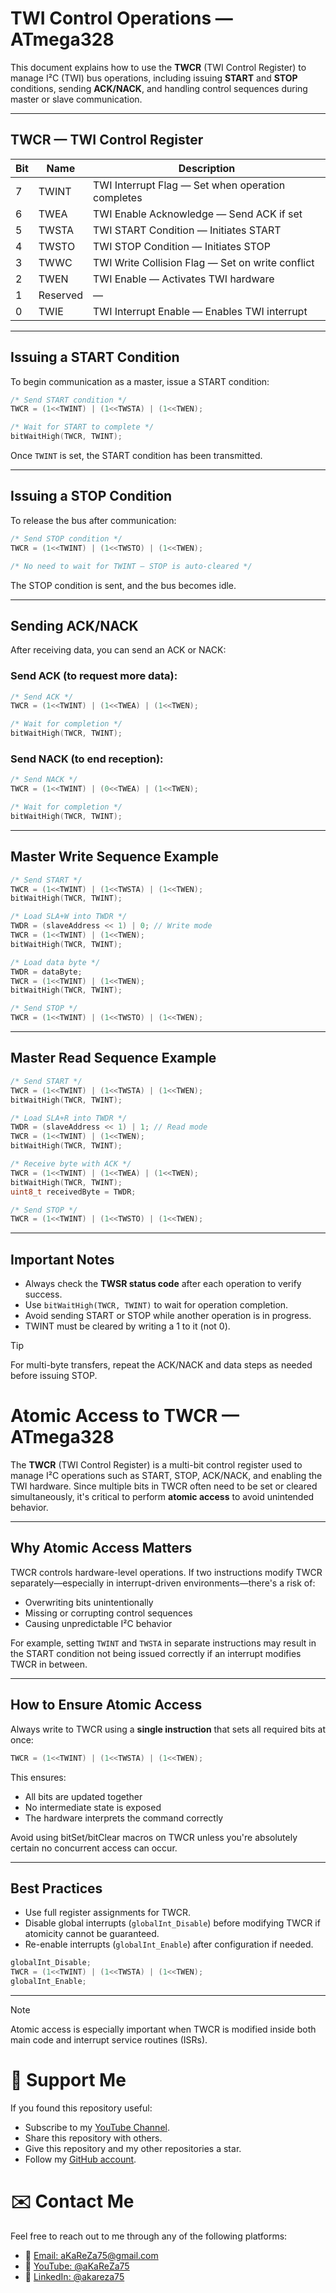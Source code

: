 # **TWI Control Operations — ATmega328**

This document explains how to use the **TWCR** (TWI Control Register) to manage I²C (TWI) bus operations, including issuing **START** and **STOP** conditions, sending **ACK/NACK**, and handling control sequences during master or slave communication.

---

## **TWCR — TWI Control Register**

| Bit | Name     | Description                                      |
|-----|----------|--------------------------------------------------|
| 7   | TWINT    | TWI Interrupt Flag — Set when operation completes |
| 6   | TWEA     | TWI Enable Acknowledge — Send ACK if set         |
| 5   | TWSTA    | TWI START Condition — Initiates START            |
| 4   | TWSTO    | TWI STOP Condition — Initiates STOP              |
| 3   | TWWC     | TWI Write Collision Flag — Set on write conflict |
| 2   | TWEN     | TWI Enable — Activates TWI hardware              |
| 1   | Reserved | —                                                |
| 0   | TWIE     | TWI Interrupt Enable — Enables TWI interrupt     |

---

## **Issuing a START Condition**

To begin communication as a master, issue a START condition:

```c
/* Send START condition */
TWCR = (1<<TWINT) | (1<<TWSTA) | (1<<TWEN);

/* Wait for START to complete */
bitWaitHigh(TWCR, TWINT);
```

Once `TWINT` is set, the START condition has been transmitted.

---

## **Issuing a STOP Condition**

To release the bus after communication:

```c
/* Send STOP condition */
TWCR = (1<<TWINT) | (1<<TWSTO) | (1<<TWEN);

/* No need to wait for TWINT — STOP is auto-cleared */
```

The STOP condition is sent, and the bus becomes idle.

---

## **Sending ACK/NACK**

After receiving data, you can send an ACK or NACK:

### Send ACK (to request more data):
```c
/* Send ACK */
TWCR = (1<<TWINT) | (1<<TWEA) | (1<<TWEN);

/* Wait for completion */
bitWaitHigh(TWCR, TWINT);
```

### Send NACK (to end reception):
```c
/* Send NACK */
TWCR = (1<<TWINT) | (0<<TWEA) | (1<<TWEN);

/* Wait for completion */
bitWaitHigh(TWCR, TWINT);
```

---

## **Master Write Sequence Example**

```c
/* Send START */
TWCR = (1<<TWINT) | (1<<TWSTA) | (1<<TWEN);
bitWaitHigh(TWCR, TWINT);

/* Load SLA+W into TWDR */
TWDR = (slaveAddress << 1) | 0; // Write mode
TWCR = (1<<TWINT) | (1<<TWEN);
bitWaitHigh(TWCR, TWINT);

/* Load data byte */
TWDR = dataByte;
TWCR = (1<<TWINT) | (1<<TWEN);
bitWaitHigh(TWCR, TWINT);

/* Send STOP */
TWCR = (1<<TWINT) | (1<<TWSTO) | (1<<TWEN);
```

---

## **Master Read Sequence Example**

```c
/* Send START */
TWCR = (1<<TWINT) | (1<<TWSTA) | (1<<TWEN);
bitWaitHigh(TWCR, TWINT);

/* Load SLA+R into TWDR */
TWDR = (slaveAddress << 1) | 1; // Read mode
TWCR = (1<<TWINT) | (1<<TWEN);
bitWaitHigh(TWCR, TWINT);

/* Receive byte with ACK */
TWCR = (1<<TWINT) | (1<<TWEA) | (1<<TWEN);
bitWaitHigh(TWCR, TWINT);
uint8_t receivedByte = TWDR;

/* Send STOP */
TWCR = (1<<TWINT) | (1<<TWSTO) | (1<<TWEN);
```

---

## **Important Notes**

- Always check the **TWSR status code** after each operation to verify success.
- Use `bitWaitHigh(TWCR, TWINT)` to wait for operation completion.
- Avoid sending START or STOP while another operation is in progress.
- TWINT must be cleared by writing a 1 to it (not 0).

> [!TIP]
> For multi-byte transfers, repeat the ACK/NACK and data steps as needed before issuing STOP.

# **Atomic Access to TWCR — ATmega328**

The **TWCR** (TWI Control Register) is a multi-bit control register used to manage I²C operations such as START, STOP, ACK/NACK, and enabling the TWI hardware. Since multiple bits in TWCR often need to be set or cleared simultaneously, it's critical to perform **atomic access** to avoid unintended behavior.

---

## **Why Atomic Access Matters**

TWCR controls hardware-level operations. If two instructions modify TWCR separately—especially in interrupt-driven environments—there's a risk of:

- Overwriting bits unintentionally
- Missing or corrupting control sequences
- Causing unpredictable I²C behavior

For example, setting `TWINT` and `TWSTA` in separate instructions may result in the START condition not being issued correctly if an interrupt modifies TWCR in between.

---

## **How to Ensure Atomic Access**

Always write to TWCR using a **single instruction** that sets all required bits at once:

```c
TWCR = (1<<TWINT) | (1<<TWSTA) | (1<<TWEN);
```

This ensures:
- All bits are updated together
- No intermediate state is exposed
- The hardware interprets the command correctly

Avoid using bitSet/bitClear macros on TWCR unless you're absolutely certain no concurrent access can occur.

---

## **Best Practices**

- Use full register assignments for TWCR.
- Disable global interrupts (`globalInt_Disable`) before modifying TWCR if atomicity cannot be guaranteed.
- Re-enable interrupts (`globalInt_Enable`) after configuration if needed.

```c
globalInt_Disable;
TWCR = (1<<TWINT) | (1<<TWSTA) | (1<<TWEN);
globalInt_Enable;
```

---

> [!NOTE]
> Atomic access is especially important when TWCR is modified inside both main code and interrupt service routines (ISRs).



# 🌟 Support Me
If you found this repository useful:
- Subscribe to my [YouTube Channel](https://www.youtube.com/@aKaReZa75).
- Share this repository with others.
- Give this repository and my other repositories a star.
- Follow my [GitHub account](https://github.com/aKaReZa75).

# ✉️ Contact Me
Feel free to reach out to me through any of the following platforms:
- 📧 [Email: aKaReZa75@gmail.com](mailto:aKaReZa75@gmail.com)
- 🎥 [YouTube: @aKaReZa75](https://www.youtube.com/@aKaReZa75)
- 💼 [LinkedIn: @akareza75](https://www.linkedin.com/in/akareza75)
